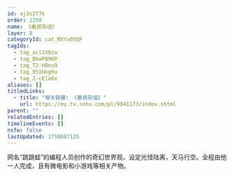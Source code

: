 ```yaml
---
id: aj3s2f7k
order: 1259
name: 《垂民杂俎》
layer: 8
categoryId: cat_MXtv05QF
tagIds:
  - tag_aci1X8zw
  - tag_BHaPQ9KP
  - tag_T2-H0ou9
  - tag_95IHkghu
  - tag_Z-cEla6x
aliases: []
titledLinks:
  - title: "相关链接: 《垂民杂俎》"
    url: https://my.tv.sohu.com/pl/9041173/index.shtml
parent: ""
relatedEntries: []
timelineEvents: []
nsfw: false
lastUpdated: 1758087125
---
```


网名“跳跳蛙”的编程人员创作的奇幻世界观，设定光怪陆离，天马行空。全程由他一人完成，且有微电影和小游戏等相关产物。